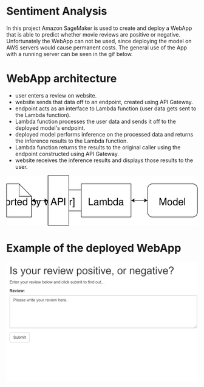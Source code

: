# Sentiment Analysis
In this project Amazon SageMaker is used to create and deploy a WebApp that is able to predict whether movie reviews are positive or negative.
Unfortunately the WebApp can not be used, since deploying the model on AWS servers would cause permanent costs.
The general use of the App with a running server can be seen in the gif below.

# WebApp architecture 
- user enters a review on website.
- website sends that data off to an endpoint, created using API Gateway.
- endpoint acts as an interface to Lambda function (user data gets sent to the Lambda function).
- Lambda function processes the user data and sends it off to the deployed model's endpoint.
- deployed model performs inference on the processed data and returns the inference results to the Lambda function.
- Lambda function returns the results to the original caller using the endpoint constructed using API Gateway.
- website receives the inference results and displays those results to the user.

![WebAppArchitecturePicture](/Web_App_Diagram.svg)

# Example of the deployed WebApp

<img src="/WebApp_example.gif" width="600" />
